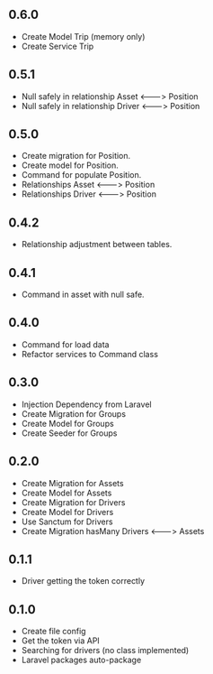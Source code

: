 ## 0.6.0
* Create Model Trip (memory only)
* Create Service Trip

## 0.5.1
* Null safely in relationship Asset <---> Position
* Null safely in relationship Driver <---> Position

## 0.5.0
* Create migration for Position.
* Create model for Position.
* Command for populate Position.
* Relationships Asset <---> Position
* Relationships Driver <---> Position

## 0.4.2

* Relationship adjustment between tables.

## 0.4.1

* Command in asset with null safe.

## 0.4.0

* Command for load data
* Refactor services to Command class 

## 0.3.0

* Injection Dependency from Laravel
* Create Migration for Groups
* Create Model for Groups
* Create Seeder for Groups

## 0.2.0

* Create Migration for Assets
* Create Model for Assets
* Create Migration for Drivers
* Create Model for Drivers
* Use Sanctum for Drivers
* Create Migration hasMany Drivers <---> Assets

## 0.1.1

* Driver getting the token correctly

## 0.1.0

* Create file config
* Get the token via API
* Searching for drivers (no class implemented)
* Laravel packages auto-package